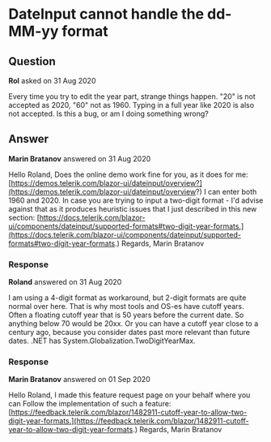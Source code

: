# DateInput cannot handle the dd-MM-yy format

## Question

**Rol** asked on 31 Aug 2020

Every time you try to edit the year part, strange things happen. "20" is not accepted as 2020, "60" not as 1960. Typing in a full year like 2020 is also not accepted. Is this a bug, or am I doing something wrong?

## Answer

**Marin Bratanov** answered on 31 Aug 2020

Hello Roland, Does the online demo work fine for you, as it does for me: [https://demos.telerik.com/blazor-ui/dateinput/overview?](https://demos.telerik.com/blazor-ui/dateinput/overview?) I can enter both 1960 and 2020. In case you are trying to input a two-digit format - I'd advise against that as it produces heuristic issues that I just described in this new section: [https://docs.telerik.com/blazor-ui/components/dateinput/supported-formats#two-digit-year-formats.](https://docs.telerik.com/blazor-ui/components/dateinput/supported-formats#two-digit-year-formats.) Regards, Marin Bratanov

### Response

**Roland** answered on 31 Aug 2020

I am using a 4-digit format as workaround, but 2-digit formats are quite normal over here. That is why most tools and OS-es have cutoff years. Often a floating cutoff year that is 50 years before the current date. So anything below 70 would be 20xx. Or you can have a cutoff year close to a century ago, because you consider dates past more relevant than future dates. .NET has System.Globalization.TwoDigitYearMax.

### Response

**Marin Bratanov** answered on 01 Sep 2020

Hello Roland, I made this feature request page on your behalf where you can Follow the implementation of such a feature: [https://feedback.telerik.com/blazor/1482911-cutoff-year-to-allow-two-digit-year-formats.](https://feedback.telerik.com/blazor/1482911-cutoff-year-to-allow-two-digit-year-formats.) Regards, Marin Bratanov
